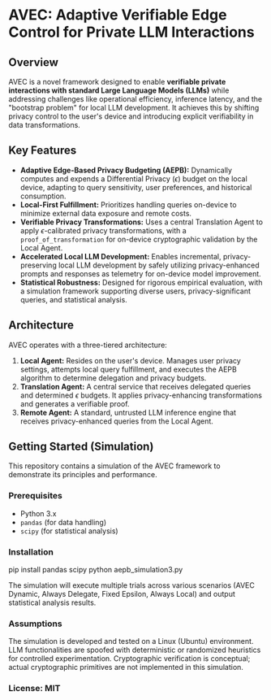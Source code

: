 # AVEC: Adaptive Verifiable Edge Control for Private LLM Interactions

## Overview

AVEC is a novel framework designed to enable **verifiable private interactions with standard Large Language Models (LLMs)** while addressing challenges like operational efficiency, inference latency, and the "bootstrap problem" for local LLM development. It achieves this by shifting privacy control to the user's device and introducing explicit verifiability in data transformations.

## Key Features

* **Adaptive Edge-Based Privacy Budgeting (AEPB):** Dynamically computes and expends a Differential Privacy ($\epsilon$) budget on the local device, adapting to query sensitivity, user preferences, and historical consumption.
* **Local-First Fulfillment:** Prioritizes handling queries on-device to minimize external data exposure and remote costs.
* **Verifiable Privacy Transformations:** Uses a central Translation Agent to apply $\epsilon$-calibrated privacy transformations, with a `proof_of_transformation` for on-device cryptographic validation by the Local Agent.
* **Accelerated Local LLM Development:** Enables incremental, privacy-preserving local LLM development by safely utilizing privacy-enhanced prompts and responses as telemetry for on-device model improvement.
* **Statistical Robustness:** Designed for rigorous empirical evaluation, with a simulation framework supporting diverse users, privacy-significant queries, and statistical analysis.

## Architecture

AVEC operates with a three-tiered architecture:

1.  **Local Agent:** Resides on the user's device. Manages user privacy settings, attempts local query fulfillment, and executes the AEPB algorithm to determine delegation and privacy budgets.
2.  **Translation Agent:** A central service that receives delegated queries and determined $\epsilon$ budgets. It applies privacy-enhancing transformations and generates a verifiable proof.
3.  **Remote Agent:** A standard, untrusted LLM inference engine that receives privacy-enhanced queries from the Local Agent.

## Getting Started (Simulation)

This repository contains a simulation of the AVEC framework to demonstrate its principles and performance.

### Prerequisites

* Python 3.x
* `pandas` (for data handling)
* `scipy` (for statistical analysis)

### Installation
pip install pandas scipy
python aepb_simulation3.py

The simulation will execute multiple trials across various scenarios (AVEC Dynamic, Always Delegate, Fixed Epsilon, Always Local) and output statistical analysis results.

### Assumptions
The simulation is developed and tested on a Linux (Ubuntu) environment.
LLM functionalities are spoofed with deterministic or randomized heuristics for controlled experimentation.
Cryptographic verification is conceptual; actual cryptographic primitives are not implemented in this simulation.

### License: MIT
